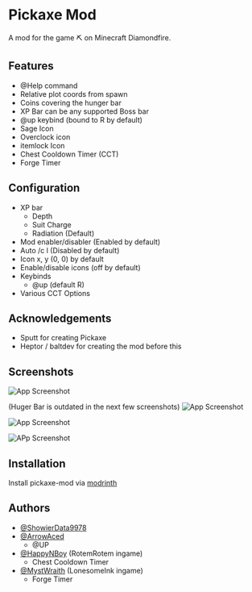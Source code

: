 
# Pickaxe Mod

A mod for the game ⛏️ on Minecraft Diamondfire.

## Features

- @Help command
- Relative plot coords from spawn
- Coins covering the hunger bar
- XP Bar can be any supported Boss bar
- @up keybind (bound to R by default)
- Sage Icon
- Overclock icon
- itemlock Icon
- Chest Cooldown Timer (CCT)
- Forge Timer 

## Configuration
- XP bar 
   - Depth
   - Suit Charge
   - Radiation (Default)
- Mod enabler/disabler (Enabled by default)
- Auto /c l (Disabled by default)
- Icon x, y (0, 0) by default
- Enable/disable icons (off by default)
- Keybinds
   - @up (default R)
- Various CCT Options

## Acknowledgements

- Sputt for creating Pickaxe
- Heptor / baltdev for creating the mod before this


## Screenshots

![App Screenshot](https://cdn.modrinth.com/data/v7NA6OIt/images/00b69392c7eee61274edc12b74383b621bf6a83e.png)

(Huger Bar is outdated in the next few screenshots)
![App Screenshot](https://cdn-raw.modrinth.com/data/v7NA6OIt/images/20d207af450fa9941a4b9771b90dacb6958c9e43.png)

![App Screenshot](https://cdn.modrinth.com/data/v7NA6OIt/images/fb6296621f01ce7bfdb31b305271872109560c4b.png)

![APp Screenshot](https://cdn.modrinth.com/data/v7NA6OIt/images/c58658b3eb5e01c55deaf0c27335635c43df4d1c.png)
## Installation

Install pickaxe-mod via [modrinth](https://modrinth.com/mod/pickaxe-mod)
## Authors

- [@ShowierData9978](https://www.github.com/ShowierData9978)
- [@ArrowAced](https://www.github.com/ArrowAced)
    - @UP
- [@HappyNBoy](https://www.github.com/HappyNBoy) (RotemRotem ingame)
    - Chest Cooldown Timer
- [@MystWraith](https://github.com/MystWraith) (LonesomeInk ingame)
   - Forge Timer
